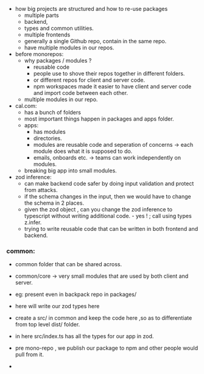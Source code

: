 
- how big projects are structured and how to re-use packages
	- multiple parts
	- backend,
	- types and common utilities.
	- multiple frontends
	- generally a single Github repo, contain in the same repo.
	- have multiple modules in our repos.
- before monorepos:
	- why packages / modules ?
		- reusable code
		- people use to shove their repos together in different folders.
		- or different repos for client and server code.
		- npm workspaces made it easier to have client and server code and import code between each other.
	- multiple modules in our repo.
- cal.com:
	- has a bunch of folders 
	- most important things happen in packages and apps folder.
	- apps:
		- has modules 
		- directories.
		- modules are reusable code and seperation of concerns -> each module does what it is supposed to do.
		- emails, onboards etc. -> teams can work independently on modules.
	- breaking big app into small modules.
- zod inference:
	- can make backend code safer by doing input validation and protect from attacks.
	- if the schema changes in the input, then we would have to change the schema in 2 places.
	- given the zod object , can you change the zod inference to typescript without writing additional code.
			- yes ! ; call using types z.infer.
	- trying to write reusable code that can be written in both frontend and backend.
### common:
- common folder that can be shared across.
- common/core -> very small modules that are used by both client and server.
- eg: present even in backpack repo in packages/
- here will write our zod types here 
- create a src/ in common and keep the code here ,so as to differentiate from top level dist/ folder.
- in here src/index.ts has all the types for our app in zod.





- pre mono-repo , we publish our package to npm and other people would pull from it.
- 